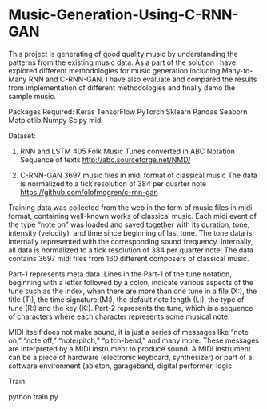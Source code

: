 # Music-Generation-Using-C-RNN-GAN

This project is generating of good quality music by understanding the patterns from the existing music data. As a part of the solution 
I have explored different methodologies for music generation including Many-to-Many RNN and C-RNN-GAN. I have also evaluate and compared
the results from implementation of different methodologies and finally demo the sample music.

Packages Required:
Keras
TensorFlow
PyTorch
Sklearn
Pandas
Seaborn
Matplotlib
Numpy
Scipy
midi

Dataset:
1. RNN and LSTM
405 Folk Music Tunes converted in ABC Notation 
Sequence of texts
http://abc.sourceforge.net/NMD/

2. C-RNN-GAN
3697 music files in midi format of classical music
The data is normalized to a tick resolution of 384 per quarter note
https://github.com/olofmogren/c-rnn-gan


Training data was collected from the web in the form of music files in midi format, containing well-known works of classical music.
Each midi event of the type “note on” was loaded and saved together with its duration, tone, intensity (velocity), and time since 
beginning of last tone. The tone data is internally represented with the corresponding sound frequency. Internally, all data is 
normalized to a tick resolution of 384 per quarter note. The data contains 3697 midi files from 160 different composers of classical 
music. 

Part-1 represents meta data. Lines in the Part-1 of the tune notation, beginning with a letter followed by a colon, indicate various 
aspects of the tune such as the index, when there are more than one tune in a file (X:), the title (T:), the time signature (M:), the 
default note length (L:), the type of tune (R:) and the key (K:).
Part-2 represents the tune, which is a sequence of characters where each character represents some musical note.

MIDI itself does not make sound, it is just a series of messages like “note on,” “note off,” “note/pitch,” “pitch-bend,” and many more.
These messages are interpreted by a MIDI instrument to produce sound. A MIDI instrument can be a piece of hardware (electronic keyboard, 
synthesizer) or part of a software environment (ableton, garageband, digital performer, logic


Train:

python train.py

